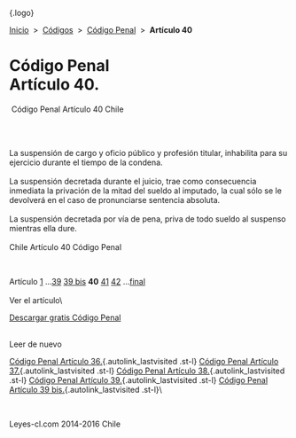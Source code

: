 <div class="wrapper">

[](/index.htm){.logo}
<div class="breadcrumbs">

[Inicio](/index.htm)  &gt;  [Códigos](/codigos.htm)  &gt;  [Código
Penal](/codigo_penal.htm "Código Penal")  &gt;  **Artículo 40**

</div>

<div class="middle">

<div class="container">

Código Penal\
Artículo 40.
=============

<div id="goser">

</div>

﻿
Código Penal Artículo 40 Chile

\
﻿
<div id="squareAds">

</div>

<div id="statya">

La suspensión de cargo y oficio público y profesión titular, inhabilita
para su ejercicio durante el tiempo de la condena.\
\
La suspensión decretada durante el juicio, trae como consecuencia
inmediata la privación de la mitad del sueldo al imputado, la cual sólo
se le devolverá en el caso de pronunciarse sentencia absoluta.\
\
La suspensión decretada por vía de pena, priva de todo sueldo al
suspenso mientras ella dure.\
\
Chile Artículo 40 Código Penal

</div>

﻿
<div id="ads1">

</div>

<div class="breadstat">

Artículo [1](/codigo_penal/1.htm) ...[39](/codigo_penal/39.htm) [39
bis](/codigo_penal/39%20bis.htm) **40** [41](/codigo_penal/41.htm) [42](/codigo_penal/42.htm) ...[final](/codigo_penal/final.htm) \
\
Ver el artículo\

</div>

[Descargar gratis Código
Penal](/codigo_penal/download.htm "Descargar gratis Código Penal") ﻿
<div style="clear: left">

</div>

\
Leer de nuevo

[Código Penal Artículo 36.](/codigo_penal/36.htm){.autolink_lastvisited
.st-l} [Código Penal Artículo
37.](/codigo_penal/37.htm){.autolink_lastvisited .st-l} [Código Penal
Artículo 38.](/codigo_penal/38.htm){.autolink_lastvisited .st-l} [Código
Penal Artículo 39.](/codigo_penal/39.htm){.autolink_lastvisited .st-l}
[Código Penal Artículo 39
bis.](/codigo_penal/39%20bis.htm){.autolink_lastvisited .st-l}\

</div>

﻿
<div id="LeftAds">

</div>

</div>

Leyes-cl.com 2014-2016 Chile

</div>
